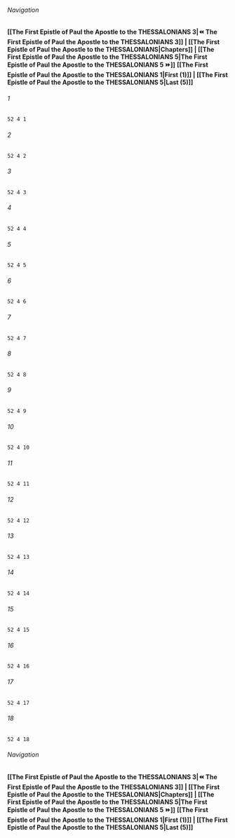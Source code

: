
###### Navigation
**[[The First Epistle of Paul the Apostle to the THESSALONIANS 3|⏪ The First Epistle of Paul the Apostle to the THESSALONIANS 3]] | [[The First Epistle of Paul the Apostle to the THESSALONIANS|Chapters]] | [[The First Epistle of Paul the Apostle to the THESSALONIANS 5|The First Epistle of Paul the Apostle to the THESSALONIANS 5 ⏩]]**
**[[The First Epistle of Paul the Apostle to the THESSALONIANS 1|First (1)]] | [[The First Epistle of Paul the Apostle to the THESSALONIANS 5|Last (5)]]**

###### 1
``` verse
52 4 1 
```
###### 2
``` verse
52 4 2 
```
###### 3
``` verse
52 4 3 
```
###### 4
``` verse
52 4 4 
```
###### 5
``` verse
52 4 5 
```
###### 6
``` verse
52 4 6 
```
###### 7
``` verse
52 4 7 
```
###### 8
``` verse
52 4 8 
```
###### 9
``` verse
52 4 9 
```
###### 10
``` verse
52 4 10 
```
###### 11
``` verse
52 4 11 
```
###### 12
``` verse
52 4 12 
```
###### 13
``` verse
52 4 13 
```
###### 14
``` verse
52 4 14 
```
###### 15
``` verse
52 4 15 
```
###### 16
``` verse
52 4 16 
```
###### 17
``` verse
52 4 17 
```
###### 18
``` verse
52 4 18 
```

###### Navigation
**[[The First Epistle of Paul the Apostle to the THESSALONIANS 3|⏪ The First Epistle of Paul the Apostle to the THESSALONIANS 3]] | [[The First Epistle of Paul the Apostle to the THESSALONIANS|Chapters]] | [[The First Epistle of Paul the Apostle to the THESSALONIANS 5|The First Epistle of Paul the Apostle to the THESSALONIANS 5 ⏩]]**
**[[The First Epistle of Paul the Apostle to the THESSALONIANS 1|First (1)]] | [[The First Epistle of Paul the Apostle to the THESSALONIANS 5|Last (5)]]**

